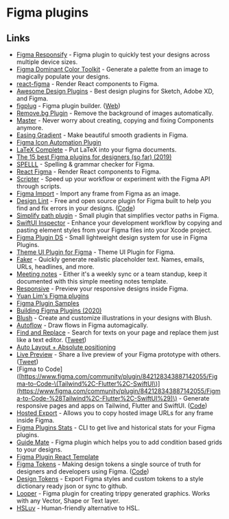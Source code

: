 # Figma plugins

## Links

* [Figma Responsify](https://github.com/brianlovin/figma-responsify) - Figma plugin to quickly test your designs across multiple device sizes.
* [Figma Dominant Color Toolkit](https://github.com/brianlovin/figma-dominant-color-toolkit) - Generate a palette from an image to magically populate your designs.
* [react-figma](https://github.com/ilyalesik/react-figma) - Render React components to Figma.
* [Awesome Design Plugins](https://flawlessapp.io/designplugins) - Best design plugins for Sketch, Adobe XD, and Figma.
* [figplug](https://github.com/rsms/figplug) - Figma plugin builder. \([Web](https://rsms.me/figplug/)\)
* [Remove.bg Plugin](https://github.com/aaroniker/figma-remove-bg) - Remove the background of images automatically.
* [Master](https://www.figma.com/community/plugin/767721682134156281/Master) - Never worry about creating, copying and fixing Components anymore.
* [Easing Gradient](https://github.com/matchai/figma-easing-gradient) - Make beautiful smooth gradients in Figma.
* [Figma Icon Automation Plugin](https://github.com/leadream/figma-icon-automation)
* [LaTeX Complete](https://github.com/maxkrieger/figma-latex-complete-plugin) - Put LaTeX into your figma documents.
* [The 15 best Figma plugins for designers \(so far\) \(2019\)](https://uxdesign.cc/the-15-best-figma-plugins-for-designers-so-far-84332ab1a61)
* [SPELLL](https://spelll.design/) - Spelling & grammar checker for Figma.
* [React Figma](https://github.com/react-figma/react-figma) - Render React components to Figma.
* [Scripter](https://www.figma.com/community/plugin/757836922707087381/Scripter) - Speed up your workflow or experiment with the Figma API through scripts.
* [Figma Import](https://packages.framer.com/package/lily/figma-import) - Import any frame from Figma as an image.
* [Design Lint](https://lintyour.design/) - Free and open source plugin for Figma built to help you find and fix errors in your designs. \([Code](https://github.com/destefanis/design-lint)\)
* [Simplify path plugin](https://github.com/zserge/figma-simplify-path) - Small plugin that simplifies vector paths in Figma.
* [SwiftUI Inspector](https://www.figma.com/community/plugin/784879032180068427/SwiftUI-Inspector) - Enhance your development workflow by copying and pasting element styles from your Figma files into your Xcode project.
* [Figma Plugin DS](https://github.com/thomas-lowry/figma-plugin-ds) - Small lightweight design system for use in Figma Plugins.
* [Theme UI Plugin for Figma](https://github.com/LekoArts/figma-theme-ui) - Theme UI Plugin for Figma.
* [Faker](https://www.figma.com/community/plugin/833836762121994814/Faker) - Quickly generate realistic placeholder text. Names, emails, URLs, headlines, and more.
* [Meeting notes](https://www.figma.com/community/file/836628128099607728) - Either it's a weekly sync or a team standup, keep it documented with this simple meeting notes template.
* [Responsive](https://www.figma.com/community/plugin/840727678445998968/Responsive) - Preview your responsive designs inside Figma.
* [Yuan Lim's Figma plugins](https://github.com/yuanqing/figma-plugins)
* [Figma Plugin Samples](https://github.com/figma/plugin-samples)
* [Building Figma Plugins \(2020\)](https://varun.ca/figma-plugins/)
* [Blush](https://www.figma.com/community/plugin/838959511417581040/Blush) - Create and customize illustrations in your designs with Blush.
* [Autoflow](https://www.flowchart.design/) - Draw flows in Figma automagically.
* [Find and Replace](https://www.figma.com/community/plugin/735072959812183643/Find-and-Replace) - Search for texts on your page and replace them just like a text editor. \([Tweet](https://twitter.com/notdetails/status/1294454546400448512)\)
* [Auto Layout + Absolute positioning](https://www.figma.com/community/file/886244271808606023)
* [Live Preview](https://www.figma.com/community/plugin/849390271196300773/Live-Preview) - Share a live preview of your Figma prototype with others. \([Tweet](https://twitter.com/jsngr/status/1304794296323801088)\)
* \[Figma to Code\]\([https://www.figma.com/community/plugin/842128343887142055/Figma-to-Code-\(Tailwind%2C-Flutter%2C-SwiftUI\)](https://www.figma.com/community/plugin/842128343887142055/Figma-to-Code-%28Tailwind%2C-Flutter%2C-SwiftUI%29)\) - Generate responsive pages and apps on Tailwind, Flutter and SwiftUI. \([Code](https://github.com/bernaferrari/FigmaToCode)\)
* [Hosted Export](https://www.figma.com/community/plugin/886688414738743606/Hosted-Export) - Allows you to copy hosted image URLs for any frame inside Figma.
* [Figma Plugins Stats](https://github.com/yuanqing/figma-plugins-stats) - CLI to get live and historical stats for your Figma plugins.
* [Guide Mate](https://github.com/praneshr/guidemate) - Figma plugin which helps you to add condition based grids to your designs.
* [Figma Plugin React Template](https://github.com/mattpocock/figma-xstate-plugin)
* [Figma Tokens](https://www.figma.com/community/plugin/843461159747178978/Figma-Tokens) - Making design tokens a single source of truth for designers and developers using Figma. \([Code](https://github.com/six7/figma-tokens)\)
* [Design Tokens](https://www.figma.com/community/plugin/888356646278934516/Design-Tokens) - Export Figma styles and custom tokens to a style dictionary ready json or sync to github.
* [Looper](https://github.com/kuldar/figma-looper) - Figma plugin for creating trippy generated graphics. Works with any Vector, Shape or Text layer.
* [HSLuv](https://www.figma.com/community/plugin/811341846366740536/HSLuve) - Human-friendly alternative to HSL.

